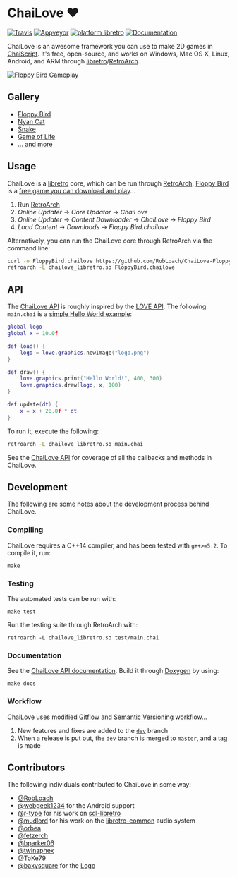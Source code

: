 # ChaiLove :heart:
[![Travis](https://travis-ci.org/libretro/libretro-chailove.svg?branch=master)](https://travis-ci.org/libretro/libretro-chailove)
[![Appveyor](https://ci.appveyor.com/api/projects/status/es2wh45kcu76n6a9/branch/master?svg=true)](https://ci.appveyor.com/project/RobLoach/libretro-chailove/branch/master)
[![platform libretro](https://img.shields.io/badge/platform-libretro-brightgreen.svg)](http://buildbot.fiveforty.net/admin/buildbot/build/?name=chailove)
[![Documentation](https://img.shields.io/badge/docs-doxygen-blue.svg)](https://rawgit.com/libretro/libretro-chailove/docs/)

ChaiLove is an awesome framework you can use to make 2D games in [ChaiScript](http://chaiscript.com/). It's free, open-source, and works on Windows, Mac OS X, Linux, Android, and ARM through [libretro](https://www.libretro.com)/[RetroArch](http://retroarch.com).

[![Floppy Bird Gameplay](docs/screenshot.png)](https://www.youtube.com/watch?v=RLVwTh6qDFI&hd=1)

## Gallery

- [Floppy Bird](https://github.com/RobLoach/ChaiLove-FloppyBird)
- [Nyan Cat](https://github.com/RobLoach/ChaiLove-NyanCat)
- [Snake](examples/snake/Snake.chai)
- [Game of Life](https://github.com/RobLoach/ChaiLove-GameOfLife)
- [... and more](https://github.com/topics/chailove)

## Usage

ChaiLove is a [libretro](https://www.libretro.com/) core, which can be run through [RetroArch](http://retroarch.com/). [Floppy Bird](https://github.com/RobLoach/ChaiLove-FloppyBird) is a [free game you can download and play](https://www.youtube.com/watch?v=RLVwTh6qDFI)...

1. Run [RetroArch](http://retroarch.com/)
2. *Online Updater* → *Core Updator* → *ChaiLove*
3. *Online Updater* → *Content Downloader* → *ChaiLove* → *Floppy Bird*
4. *Load Content* → *Downloads* → *Floppy Bird.chailove*

Alternatively, you can run the ChaiLove core through RetroArch via the command line:

``` bash
curl -o FloppyBird.chailove https://github.com/RobLoach/ChaiLove-FloppyBird/releases/download/0.27.0/FloppyBird.chailove
retroarch -L chailove_libretro.so FloppyBird.chailove
```

## API

The [ChaiLove API](https://rawgit.com/libretro/libretro-chailove/docs/) is roughly inspired by the [LÖVE API](https://love2d.org/wiki/Main_Page). The following `main.chai` is a [simple Hello World example](examples/simple/main.chai):

``` lua
global logo
global x = 10.0f

def load() {
	logo = love.graphics.newImage("logo.png")
}

def draw() {
	love.graphics.print("Hello World!", 400, 300)
	love.graphics.draw(logo, x, 100)
}

def update(dt) {
	x = x + 20.0f * dt
}
```

To run it, execute the following:

``` bash
retroarch -L chailove_libretro.so main.chai
```

See the [ChaiLove API](https://rawgit.com/libretro/libretro-chailove/docs/) for coverage of all the callbacks and methods in ChaiLove.

## Development

The following are some notes about the development process behind ChaiLove.

### Compiling

ChaiLove requires a C++14 compiler, and has been tested with `g++>=5.2`. To compile it, run:

```
make
```

### Testing

The automated tests can be run with:

```
make test
```

Run the testing suite through RetroArch with:

```
retroarch -L chailove_libretro.so test/main.chai
```

### Documentation

See the [ChaiLove API documentation](https://rawgit.com/libretro/libretro-chailove/docs/). Build it through [Doxygen](http://www.stack.nl/~dimitri/doxygen/) by using:

```
make docs
```

### Workflow

ChaiLove uses modified [Gitflow](https://www.atlassian.com/git/tutorials/comparing-workflows/gitflow-workflow) and [Semantic Versioning](https://semver.org) workflow...

1. New features and fixes are added to the [`dev`](https://github.com/libretro/libretro-chailove/tree/dev) branch
2. When a release is put out, the `dev` branch is merged to `master`, and a tag is made

## Contributors

The following individuals contributed to ChaiLove in some way:

- [@RobLoach](http://github.com/robloach)
- [@webgeek1234](http://github.com/webgeek1234) for the Android support
- [@r-type](https://github.com/r-type) for his work on [sdl-libretro](https://github.com/r-type/sdl-libretro)
- [@mudlord](https://github.com/mudlord) for his work on the [libretro-common](https://github.com/libretro/libretro-common) audio system
- [@orbea](http://github.com/orbea)
- [@fetzerch](http://github.com/fetzerch)
- [@bparker06](https://github.com/bparker06)
- [@twinaphex](http://github.com/twinaphex)
- [@ToKe79](https://github.com/ToKe79)
- [@baxysquare](https://github.com/baxysquare) for the [Logo](docs/chailove.png)
